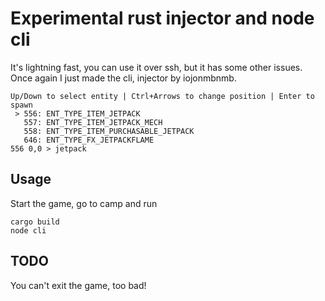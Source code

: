 # Experimental rust injector and node cli
It's lightning fast, you can use it over ssh, but it has some other issues. Once again I just made the cli, injector by iojonmbnmb.
```
Up/Down to select entity | Ctrl+Arrows to change position | Enter to spawn
 > 556: ENT_TYPE_ITEM_JETPACK
   557: ENT_TYPE_ITEM_JETPACK_MECH
   558: ENT_TYPE_ITEM_PURCHASABLE_JETPACK
   646: ENT_TYPE_FX_JETPACKFLAME
556 0,0 > jetpack
```
## Usage
Start the game, go to camp and run
```
cargo build
node cli
```
## TODO
You can't exit the game, too bad!
